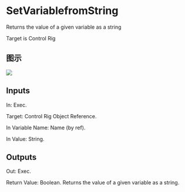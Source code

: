 # SetVariablefromString

Returns the value of a given variable as a string

Target is Control Rig

## 图示

![]($-20221218-18321954.png)

## Inputs

In: Exec.

Target: Control Rig Object Reference.

In Variable Name: Name (by ref).

In Value: String.  

## Outputs

Out: Exec.

Return Value: Boolean. Returns the value of a given variable as a string.

